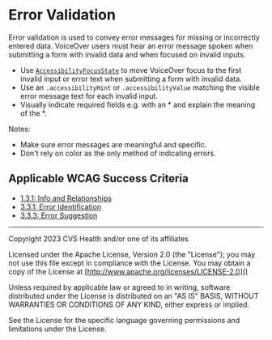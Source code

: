 # Error Validation

Error validation is used to convey error messages for missing or incorrectly entered data. VoiceOver users must hear an error message spoken when submitting a form with invalid data and when focused on invalid inputs.

* Use [`AccessibilityFocusState`](https://developer.apple.com/documentation/swiftui/accessibilityfocusstate) to move VoiceOver focus to the first invalid input or error text when submitting a form with invalid data. 
* Use an `.accessibilityHint` or `.accessibilityValue` matching the visible error message text for each invalid input.
* Visually indicate required fields e.g. with an \* and explain the meaning of the \*.

Notes:

* Make sure error messages are meaningful and specific. 
* Don't rely on color as the only method of indicating errors. 

## Applicable WCAG Success Criteria
- [1.3.1: Info and Relationships](https://www.w3.org/WAI/WCAG22/Understanding/info-and-relationships)
- [3.3.1: Error Identification](https://www.w3.org/WAI/WCAG22/Understanding/error-identification)
- [3.3.3: Error Suggestion](https://www.w3.org/WAI/WCAG22/Understanding/error-suggestion)

----

Copyright 2023 CVS Health and/or one of its affiliates

Licensed under the Apache License, Version 2.0 (the "License");
you may not use this file except in compliance with the License.
You may obtain a copy of the License at
[http://www.apache.org/licenses/LICENSE-2.0]()

Unless required by applicable law or agreed to in writing, software
distributed under the License is distributed on an "AS IS" BASIS,
WITHOUT WARRANTIES OR CONDITIONS OF ANY KIND, either express or implied.

See the License for the specific language governing permissions and
limitations under the License.
